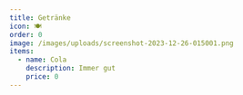 ```yaml
---
title: Getränke
icon: 🍽️
order: 0
image: /images/uploads/screenshot-2023-12-26-015001.png
items:
  - name: Cola
    description: Immer gut
    price: 0
---
```

